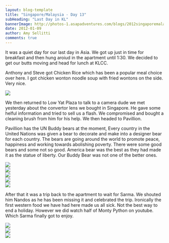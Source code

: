 ```yaml
---
layout: blog-template
title: "Singapore/Malaysia - Day 13"
subHeading: "Last Day in KL"
bannerImage: http://photos-1.asapadventures.com/blogs/2012singaporemalaysia/2012-01-09/IMG_8822.JPG_compressed.JPEG
date: 2012-01-09
author: Amy Sellitti
comments: true
---
```


It was a quiet day for our last day in Asia. We got up just in time for breakfast and then hung aroiud in the apartment until 1:30. We decided to get our butts moving and head for lunch at KLCC.

Anthony and Steve got Chicken Rice which has been a popular meal choice over here. I got chicken wonton noodle soup with fried wontons on the side. Very nice.

<div class="center-image"><img src="http://photos-1.asapadventures.com/blogs/2012singaporemalaysia/2012-01-09/IMG_8756.JPG_compressed.JPEG" /></div>

We then returned to Low Yat Plaza to talk to a camera dude we met yesterday about the convertor lens we bought in Singapore. He gave some helful information and tried to sell us a flash. We compromised and bought a cleaning brush from him for his help. We then headed to Pavillion.

Pavillion has the UN Buddy bears at the moment, Every country in the United Nations was given a bear to decorate and make into a designer bear for each country. The bears are going around the world to promote peace, happiness and working towards abolishing poverty. There were some good bears and some not so good. America bear was the best as they had made it as the statue of liberty. Our Buddy Bear was not one of the better ones.

<div class="center-image"><img src="http://photos-1.asapadventures.com/blogs/2012singaporemalaysia/2012-01-09/IMG_8783.JPG_compressed.JPEG" /></div>
<div class="center-image"><img src="http://photos-1.asapadventures.com/blogs/2012singaporemalaysia/2012-01-09/IMG_8792.JPG_compressed.JPEG" /></div>
<div class="center-image"><img src="http://photos-1.asapadventures.com/blogs/2012singaporemalaysia/2012-01-09/IMG_8801.JPG_compressed.JPEG" /></div>
<div class="center-image"><img src="http://photos-1.asapadventures.com/blogs/2012singaporemalaysia/2012-01-09/IMG_8812.JPG_compressed.JPEG" /></div>
<div class="center-image"><img src="http://photos-1.asapadventures.com/blogs/2012singaporemalaysia/2012-01-09/IMG_8814.JPG_compressed.JPEG" /></div>

After that it was a trip back to the apartment to wait for Sarma. We shouted him Nandos as he has been missing it and celebrated the trip. Ironically the first western food we have had here made us all sick. Not the best way to end a holiday. However we did watch half of Monty Python on youtube. Which Sarma finally got to enjoy.

<div class="center-image"><img src="http://photos-1.asapadventures.com/blogs/2012singaporemalaysia/2012-01-09/IMG_8839.JPG_compressed.JPEG" /></div>
<div class="center-image"><img src="http://photos-1.asapadventures.com/blogs/2012singaporemalaysia/2012-01-09/IMG_9744.JPG_compressed.JPEG" /></div>
<div class="center-image"><img src="http://photos-1.asapadventures.com/blogs/2012singaporemalaysia/2012-01-09/IMG_8842.JPG_compressed.JPEG" /></div>
